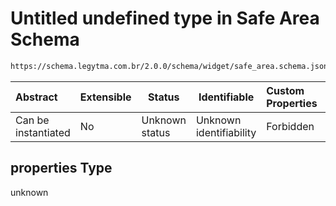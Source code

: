 # Untitled undefined type in Safe Area Schema

```txt
https://schema.legytma.com.br/2.0.0/schema/widget/safe_area.schema.json#/properties
```




| Abstract            | Extensible | Status         | Identifiable            | Custom Properties | Additional Properties | Access Restrictions | Defined In                                                                               |
| :------------------ | ---------- | -------------- | ----------------------- | :---------------- | --------------------- | ------------------- | ---------------------------------------------------------------------------------------- |
| Can be instantiated | No         | Unknown status | Unknown identifiability | Forbidden         | Allowed               | none                | [safe_area.schema.json\*](../schema/widget/safe_area.schema.json) |

## properties Type

unknown
